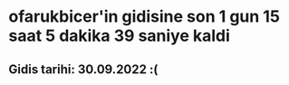 # ofarukbicer'in gidisine son 1 gun 15 saat 5 dakika 39 saniye kaldi

## Gidis tarihi: 30.09.2022 :(
